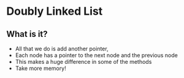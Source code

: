 # Doubly Linked List

## What is it?

- All that we do is add another pointer,
- Each node has a pointer to the next node and the previous node
- This makes a huge difference in some of the methods
- Take more memory!
